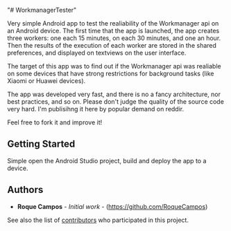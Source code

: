 "# WorkmanagerTester" 

Very simple Android app to test the realiability of the Workmanager api on an Android device. The first time that the app is launched, the app creates three workers: one each 15 minutes, on each 30 minutes,
and one an hour. Then the results of the execution of each worker are stored in the shared preferences, and displayed on textviews on the user interface.

The target of this app was to find out if the Workmanager api was realiable on some devices that have strong restrictions for background tasks (like Xiaomi or Huawei devices).

The app was developed very fast, and there is no a fancy architecture, nor best practices, and so on. Please don't judge the quality of the source code very hard. I'm publisihng it here by popular demand on reddir.

Feel free to fork it and improve it!

## Getting Started

Simple open the Android Studio project, build and deploy the app to a device.


## Authors

* **Roque Campos** - *Initial work* - (https://github.com/RoqueCampos)

See also the list of [contributors](https://github.com/your/project/contributors) who participated in this project.

